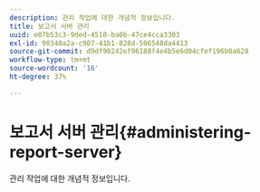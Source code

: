 ```yaml
---
description: 관리 작업에 대한 개념적 정보입니다.
title: 보고서 서버 관리
uuid: e07b53c3-9ded-4510-ba0b-47ce4cca3303
exl-id: 90340a2a-c907-41b1-828d-506548da4413
source-git-commit: d9df90242ef96188f4e4b5e6d04cfef196b0a628
workflow-type: tm+mt
source-wordcount: '16'
ht-degree: 37%

---
```


# 보고서 서버 관리{#administering-report-server}

관리 작업에 대한 개념적 정보입니다.
